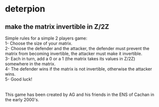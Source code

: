 # deterpion
make the matrix invertible in Z/2Z
----------------------------------
Simple rules for a simple 2 players game: <br>
1- Choose the size of your matrix. <br>
2- Choose the defender and the attacker, the defender must prevent the matrix from becoming invertible, the attacker must make it invertible. <br>
3- Each in turn, add a 0 or a 1 (the matrix takes its values in Z/2Z) somewhere in the matrix. <br>
4- The defender wins if the matrix is not invertible, otherwise the attacker wins. <br>
5- Good luck! <br>
<br>
<br>
This game has been created by AG and his friends in the ENS of Cachan in the early 2000's.
